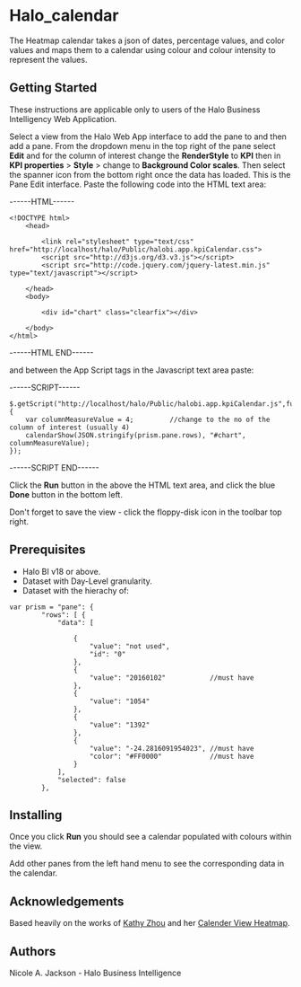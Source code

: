 # Halo_calendar


The Heatmap calendar takes a json of dates, percentage values, and color values and maps them to a calendar using colour and colour intensity to represent the values.

## Getting Started

These instructions are applicable only to users of the Halo Business Intelligency Web Application.

Select a view from the Halo Web App interface to add the pane to and then add a pane. 
From the dropdown menu in the top right of the pane select **Edit** and for the column of interest change the **RenderStyle** to **KPI** then in **KPI properties** > **Style** > change to **Background Color scales**.
Then select the spanner icon from the bottom right once the data has loaded.
This is the Pane Edit interface. Paste the following code into the HTML text area:


------HTML------
```
<!DOCTYPE html>
    <head>   
    
        <link rel="stylesheet" type="text/css" href="http://localhost/halo/Public/halobi.app.kpiCalendar.css">
        <script src="http://d3js.org/d3.v3.js"></script>
        <script src="http://code.jquery.com/jquery-latest.min.js" type="text/javascript"></script>
	
    </head>
    <body>
    
        <div id="chart" class="clearfix"></div>
	
    </body>
</html>
```

------HTML END------


and between the App Script tags in the Javascript text area paste:


------SCRIPT------

```
$.getScript("http://localhost/halo/Public/halobi.app.kpiCalendar.js",function(){
    var columnMeasureValue = 4; 		//change to the no of the column of interest (usually 4)
    calendarShow(JSON.stringify(prism.pane.rows), "#chart", columnMeasureValue);
});
```

------SCRIPT END------


Click the **Run** button in the above the HTML text area, and click the blue **Done** button in the bottom left.

Don't forget to save the view - click the floppy-disk icon in the toolbar top right.


## Prerequisites

- Halo BI v18 or above.
- Dataset with Day-Level granularity.
- Dataset with the hierachy of:

```
var prism = "pane": {
		"rows": [ { 
			"data": [

				{
					"value": "not used",
					"id": "0"
				},
				{
					"value": "20160102"           //must have
				},
				{
					"value": "1054"
				},
				{
					"value": "1392"
				},
				{
					"value": "-24.2816091954023", //must have
					"color": "#FF0000"            //must have
				}
			],
			"selected": false
		},
```
## Installing

Once you click **Run** you should see a calendar populated with colours within the view.

Add other panes from the left hand menu to see the corresponding data in the calendar.


## Acknowledgements

Based heavily on the works of [Kathy Zhou](kathyzhou.com) and her [Calender View Heatmap](http://bl.ocks.org/KathyZ/c2d4694c953419e0509b).


## Authors

Nicole A. Jackson - Halo Business Intelligence

